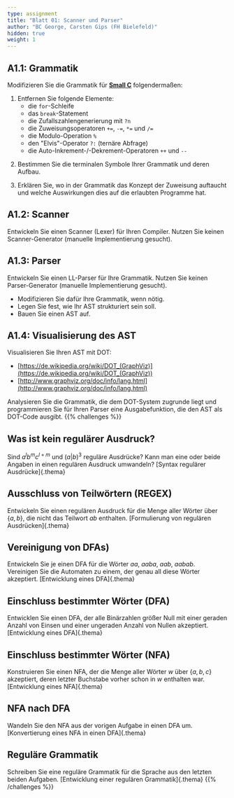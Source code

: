 ```yaml
---
type: assignment
title: "Blatt 01: Scanner und Parser"
author: "BC George, Carsten Gips (FH Bielefeld)"
hidden: true
weight: 1
---
```



## A1.1: Grammatik

Modifizieren Sie die Grammatik für [**Small C**](https://medium.com/\@efutch/a-small-c-language-definition-for-teaching-compiler-design-b70198531a2f)
folgendermaßen:

1.  Entfernen Sie folgende Elemente:
    *   die `for`-Schleife
    *   das `break`-Statement
    *   die Zufallszahlengenerierung mit `?n`
    *   die Zuweisungsoperatoren `+=`, `-=`, `*=` und `/=`
    *   die Modulo-Operation `%`
    *   den "Elvis"-Operator `?:` (ternäre Abfrage)
    *   die Auto-Inkrement-/-Dekrement-Operatoren `++` und `--`

<!--  -->

2.  Bestimmen Sie die terminalen Symbole Ihrer Grammatik und deren Aufbau.

<!--  -->

3.  Erklären Sie, wo in der Grammatik das Konzept der Zuweisung auftaucht und welche Auswirkungen
    dies auf die erlaubten Programme hat.


## A1.2: Scanner

Entwickeln Sie einen Scanner (Lexer) für Ihren Compiler. Nutzen Sie keinen Scanner-Generator (manuelle
Implementierung gesucht).


## A1.3: Parser

Entwickeln Sie einen LL-Parser für Ihre Grammatik. Nutzen Sie keinen Parser-Generator (manuelle
Implementierung gesucht).

*   Modifizieren Sie dafür Ihre Grammatik, wenn nötig.
*   Legen Sie fest, wie Ihr AST strukturiert sein soll.
*   Bauen Sie einen AST auf.


## A1.4: Visualisierung des AST

Visualisieren Sie Ihren AST mit DOT:

*    [https://de.wikipedia.org/wiki/DOT_(GraphViz)](https://de.wikipedia.org/wiki/DOT_(GraphViz))
*    [http://www.graphviz.org/doc/info/lang.html](http://www.graphviz.org/doc/info/lang.html)

Analysieren Sie die Grammatik, die dem DOT-System zugrunde liegt und programmieren Sie für Ihren Parser
eine Ausgabefunktion, die den AST als DOT-Code ausgibt.
{{% challenges %}}
## Was ist kein regulärer Ausdruck?
Sind $a^lb^mc^{l+m}$ und $(a | b)^3$ reguläre Ausdrücke? Kann man eine oder beide Angaben in einen regulären Ausdruck umwandeln?
[Syntax regulärer Ausdrücke]{.thema}


## Ausschluss von Teilwörtern (REGEX)
Entwickeln Sie einen regulären Ausdruck für die Menge aller Wörter über $\{a, b\}$, die nicht das Teilwort *ab* enthalten.
[Formulierung von regulären Ausdrücken]{.thema}


## Vereinigung von DFAs)
Entwickeln Sie je einen DFA für die Wörter *aa*, *aaba*, *aab*, *aabab*. Vereinigen Sie die Automaten zu einem, der genau all diese Wörter akzeptiert.
[Entwicklung eines DFA]{.thema}


## Einschluss bestimmter Wörter (DFA)
Entwicklen Sie einen DFA, der alle Binärzahlen größer Null mit einer geraden Anzahl von Einsen und einer ungeraden Anzahl von Nullen akzeptiert.
[Entwicklung eines DFA]{.thema}


## Einschluss bestimmter Wörter (NFA)
Konstruieren Sie einen NFA, der die Menge aller Wörter *w* über $\{a, b, c\}$ akzeptiert, deren letzter Buchstabe vorher schon in *w* enthalten war.
[Entwicklung eines NFA]{.thema}


## NFA nach DFA
Wandeln Sie den NFA aus der vorigen Aufgabe in einen DFA um.
[Konvertierung eines NFA in einen DFA]{.thema}


## Reguläre Grammatik
Schreiben Sie eine reguläre Grammatik für die Sprache aus den letzten beiden Aufgaben.
[Entwicklung einer regulären Grammatik]{.thema}
{{% /challenges %}}
